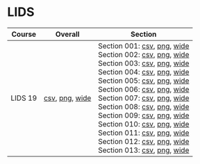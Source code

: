 # LIDS

| Course | Overall | Section |
| ------ | ------- | ------- |
| LIDS 19 | [csv](https://github.com/UCSD-Historical-Enrollment-Data/2025Winter/blob/main/overall/LIDS%2019.csv), [png](https://raw.githubusercontent.com/UCSD-Historical-Enrollment-Data/2025Winter/main/plot_overall/LIDS%2019.png), [wide](https://raw.githubusercontent.com/UCSD-Historical-Enrollment-Data/2025Winter/main/plot_overall_wide/LIDS%2019.png) | Section 001: [csv](https://github.com/UCSD-Historical-Enrollment-Data/2025Winter/blob/main/section/LIDS%2019_001.csv), [png](https://raw.githubusercontent.com/UCSD-Historical-Enrollment-Data/2025Winter/main/plot_section/LIDS%2019_001.png), [wide](https://raw.githubusercontent.com/UCSD-Historical-Enrollment-Data/2025Winter/main/plot_section_wide/LIDS%2019_001.png)<br>Section 002: [csv](https://github.com/UCSD-Historical-Enrollment-Data/2025Winter/blob/main/section/LIDS%2019_002.csv), [png](https://raw.githubusercontent.com/UCSD-Historical-Enrollment-Data/2025Winter/main/plot_section/LIDS%2019_002.png), [wide](https://raw.githubusercontent.com/UCSD-Historical-Enrollment-Data/2025Winter/main/plot_section_wide/LIDS%2019_002.png)<br>Section 003: [csv](https://github.com/UCSD-Historical-Enrollment-Data/2025Winter/blob/main/section/LIDS%2019_003.csv), [png](https://raw.githubusercontent.com/UCSD-Historical-Enrollment-Data/2025Winter/main/plot_section/LIDS%2019_003.png), [wide](https://raw.githubusercontent.com/UCSD-Historical-Enrollment-Data/2025Winter/main/plot_section_wide/LIDS%2019_003.png)<br>Section 004: [csv](https://github.com/UCSD-Historical-Enrollment-Data/2025Winter/blob/main/section/LIDS%2019_004.csv), [png](https://raw.githubusercontent.com/UCSD-Historical-Enrollment-Data/2025Winter/main/plot_section/LIDS%2019_004.png), [wide](https://raw.githubusercontent.com/UCSD-Historical-Enrollment-Data/2025Winter/main/plot_section_wide/LIDS%2019_004.png)<br>Section 005: [csv](https://github.com/UCSD-Historical-Enrollment-Data/2025Winter/blob/main/section/LIDS%2019_005.csv), [png](https://raw.githubusercontent.com/UCSD-Historical-Enrollment-Data/2025Winter/main/plot_section/LIDS%2019_005.png), [wide](https://raw.githubusercontent.com/UCSD-Historical-Enrollment-Data/2025Winter/main/plot_section_wide/LIDS%2019_005.png)<br>Section 006: [csv](https://github.com/UCSD-Historical-Enrollment-Data/2025Winter/blob/main/section/LIDS%2019_006.csv), [png](https://raw.githubusercontent.com/UCSD-Historical-Enrollment-Data/2025Winter/main/plot_section/LIDS%2019_006.png), [wide](https://raw.githubusercontent.com/UCSD-Historical-Enrollment-Data/2025Winter/main/plot_section_wide/LIDS%2019_006.png)<br>Section 007: [csv](https://github.com/UCSD-Historical-Enrollment-Data/2025Winter/blob/main/section/LIDS%2019_007.csv), [png](https://raw.githubusercontent.com/UCSD-Historical-Enrollment-Data/2025Winter/main/plot_section/LIDS%2019_007.png), [wide](https://raw.githubusercontent.com/UCSD-Historical-Enrollment-Data/2025Winter/main/plot_section_wide/LIDS%2019_007.png)<br>Section 008: [csv](https://github.com/UCSD-Historical-Enrollment-Data/2025Winter/blob/main/section/LIDS%2019_008.csv), [png](https://raw.githubusercontent.com/UCSD-Historical-Enrollment-Data/2025Winter/main/plot_section/LIDS%2019_008.png), [wide](https://raw.githubusercontent.com/UCSD-Historical-Enrollment-Data/2025Winter/main/plot_section_wide/LIDS%2019_008.png)<br>Section 009: [csv](https://github.com/UCSD-Historical-Enrollment-Data/2025Winter/blob/main/section/LIDS%2019_009.csv), [png](https://raw.githubusercontent.com/UCSD-Historical-Enrollment-Data/2025Winter/main/plot_section/LIDS%2019_009.png), [wide](https://raw.githubusercontent.com/UCSD-Historical-Enrollment-Data/2025Winter/main/plot_section_wide/LIDS%2019_009.png)<br>Section 010: [csv](https://github.com/UCSD-Historical-Enrollment-Data/2025Winter/blob/main/section/LIDS%2019_010.csv), [png](https://raw.githubusercontent.com/UCSD-Historical-Enrollment-Data/2025Winter/main/plot_section/LIDS%2019_010.png), [wide](https://raw.githubusercontent.com/UCSD-Historical-Enrollment-Data/2025Winter/main/plot_section_wide/LIDS%2019_010.png)<br>Section 011: [csv](https://github.com/UCSD-Historical-Enrollment-Data/2025Winter/blob/main/section/LIDS%2019_011.csv), [png](https://raw.githubusercontent.com/UCSD-Historical-Enrollment-Data/2025Winter/main/plot_section/LIDS%2019_011.png), [wide](https://raw.githubusercontent.com/UCSD-Historical-Enrollment-Data/2025Winter/main/plot_section_wide/LIDS%2019_011.png)<br>Section 012: [csv](https://github.com/UCSD-Historical-Enrollment-Data/2025Winter/blob/main/section/LIDS%2019_012.csv), [png](https://raw.githubusercontent.com/UCSD-Historical-Enrollment-Data/2025Winter/main/plot_section/LIDS%2019_012.png), [wide](https://raw.githubusercontent.com/UCSD-Historical-Enrollment-Data/2025Winter/main/plot_section_wide/LIDS%2019_012.png)<br>Section 013: [csv](https://github.com/UCSD-Historical-Enrollment-Data/2025Winter/blob/main/section/LIDS%2019_013.csv), [png](https://raw.githubusercontent.com/UCSD-Historical-Enrollment-Data/2025Winter/main/plot_section/LIDS%2019_013.png), [wide](https://raw.githubusercontent.com/UCSD-Historical-Enrollment-Data/2025Winter/main/plot_section_wide/LIDS%2019_013.png) |
